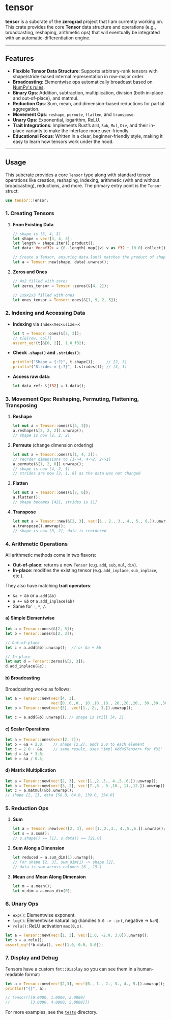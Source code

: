 # tensor

**tensor** is a subcrate of the **zerograd** project that I am currently working on. This crate provides the core **Tensor** data structure and operations (e.g., broadcasting, reshaping, arithmetic ops) that will eventually be integrated with an automatic-differentiation engine.

---

## Features

- **Flexible Tensor Data Structure**: Supports arbitrary-rank tensors with shape/stride-based internal representation in row-major order.  
- **Broadcasting**: Elementwise ops automatically broadcast based on [NumPy's rules](https://numpy.org/doc/stable/user/basics.broadcasting.html).  
- **Binary Ops**: Addition, subtraction, multiplication, division (both in-place and out-of-place), and matmul.  
- **Reduction Ops**: Sum, mean, and dimension-based reductions for partial aggregation.  
- **Movement Ops**: `reshape`, `permute`, `flatten`, and `transpose`.
- **Unary Ops**: Exponential, logarithm, ReLU.  
- **Trait Integrations**: Implements Rust’s `Add`, `Sub`, `Mul`, `Div`, and their in-place variants to make the interface more user-friendly.  
- **Educational Focus**: Written in a clear, beginner-friendly style, making it easy to learn how tensors work under the hood.

---

## Usage

This subcrate provides a core `Tensor` type along with standard tensor operations like creation, reshaping, indexing, arithmetic (with and without broadcasting), reductions, and more. The primary entry point is the `Tensor` struct:

```rust
use tensor::Tensor;
```

### 1. Creating Tensors

1. **From Existing Data**  
   ```rust
   // shape is [3, 4, 3]
   let shape = vec![3, 4, 3];
   let length = shape.iter().product();
   let data: Vec<f32> = (0..length).map(|v| v as f32 + 10.0).collect();

   // Create a Tensor, ensuring data.len() matches the product of shape
   let a = Tensor::new(shape, data).unwrap();
   ```
2. **Zeros and Ones**  
   ```rust
   // 4x2 filled with zeros
   let zeros_tensor = Tensor::zeros(&[4, 2]);

   // 1x9x2x5 filled with ones
   let ones_tensor = Tensor::ones(&[1, 9, 2, 5]);
   ```

### 2. Indexing and Accessing Data

- **Indexing** via `Index<Vec<usize>>`:  
  ```rust
  let t = Tensor::ones(&[2, 3]);
  // t[&[row, col]]
  assert_eq!(t[&[0, 2]], 1.0_f32);
  ```
- **Check `.shape()` and `.strides()`**:  
  ```rust
  println!("Shape = {:?}", t.shape());     // [2, 3]
  println!("Strides = {:?}", t.strides()); // [3, 1]
  ```
- **Access raw data**:
  ```rust
  let data_ref: &[f32] = t.data();
  ```

### 3. Movement Ops: Reshaping, Permuting, Flattening, Transposing

1. **Reshape**  
   ```rust
   let mut a = Tensor::ones(&[4, 2]);
   a.reshape(&[2, 2, 2]).unwrap(); 
   // shape is now [2, 2, 2]
   ```
2. **Permute** (change dimension ordering)  
   ```rust
   let mut a = Tensor::ones(&[1, 4, 2]);
   // reorder dimensions to [1->4, 4->2, 2->1]
   a.permute(&[1, 2, 0]).unwrap();  
   // shape is now [4, 2, 1]
   // strides are now [2, 1, 8] as the data was not changed
   ```
3. **Flatten**  
   ```rust
   let mut a = Tensor::ones(&[7, 6]);
   a.flatten();
   // shape becomes [42], strides is [1]
   ```
4. **Transpose**  
   ```rust
   let mut a = Tensor::new(&[2, 3], vec![1., 2., 3., 4., 5., 6.]).unwrap();
   a.transpose().unwrap();
   // shape is now [3, 2], data is reordered
   ```

### 4. Arithmetic Operations

All arithmetic methods come in two flavors:

- **Out-of-place**: returns a new `Tensor` (e.g. `add`, `sub`, `mul`, `div`).  
- **In-place**: modifies the existing tensor (e.g. `add_inplace`, `sub_inplace`, etc.).

They also have matching **trait operators**:

- `&a + &b` or `a.add(&b)`
- `a += &b` or `a.add_inplace(&b)`
- Same for `-`, `*`, `/`.

#### a) Simple Elementwise

```rust
let a = Tensor::ones(&[2, 3]);
let b = Tensor::ones(&[2, 3]);

// Out-of-place
let c = a.add(&b).unwrap();  // or &a + &b

// In-place
let mut d = Tensor::zeros(&[2, 3]);
d.add_inplace(&c);
```

#### b) Broadcasting

Broadcasting works as follows:

```rust
let a = Tensor::new(vec![4, 3], 
                    vec![0.,0.,0., 10.,10.,10., 20.,20.,20., 30.,30.,30.]).unwrap();
let b = Tensor::new(vec![3], vec![1., 2., 3.]).unwrap();

let c = a.add(&b).unwrap(); // shape is still [4, 3]
```

#### c) Scalar Operations

```rust
let a = Tensor::ones(vec![2, 2]);
let b = &a + 2.0;    // shape [2,2], adds 2.0 to each element
let c = 2.0 + &a;    // same result, uses "impl Add<&Tensor> for f32"
let d = &a * 3.0;
let e = &a / 0.5;
```

#### d) Matrix Multiplication

```rust
let a = Tensor::new(vec![2, 3], vec![1.,2.,3., 4.,5.,6.]).unwrap();
let b = Tensor::new(vec![3, 2], vec![7.,8., 9.,10., 11.,12.]).unwrap();
let c = a.matmul(&b).unwrap();
// shape [2, 2], data [58.0, 64.0, 139.0, 154.0]
```

### 5. Reduction Ops

1. **Sum**  
   ```rust
   let a = Tensor::new(vec![2, 3], vec![1.,2.,3., 4.,5.,6.]).unwrap();
   let s = a.sum();
   // s.shape() == [1], s.data() == [21.0]
   ```
2. **Sum Along a Dimension**  
   ```rust
   let reduced = a.sum_dim(1).unwrap();
   // For shape [2, 3], sum_dim(1) -> shape [2],
   // data is sum across columns [6., 15.]
   ```
3. **Mean** and **Mean Along Dimension**  
   ```rust
   let m = a.mean();          
   let m_dim = a.mean_dim(0);
   ```

### 6. Unary Ops

- `exp()`: Elementwise exponent.  
- `log()`: Elementwise natural log (handles `0.0 -> -inf`, negative -> `NaN`).  
- `relu()`: ReLU activation `max(0,x)`.

```rust
let a = Tensor::new(vec![1, 3], vec![1.0, -2.0, 3.0]).unwrap();
let b = a.relu();
assert_eq!(*b.data(), vec![1.0, 0.0, 3.0]);
```

### 7. Display and Debug

Tensors have a custom `fmt::Display` so you can see them in a human-readable format:

```rust
let a = Tensor::new(vec![2,3], vec![0., 1., 2., 3., 4., 5.]).unwrap();
println!("{}", a);

// tensor([[0.0000, 1.0000, 2.0000]
//         [3.0000, 4.0000, 5.0000]])
```
For more examples, see the [`tests`](tests) directory.
